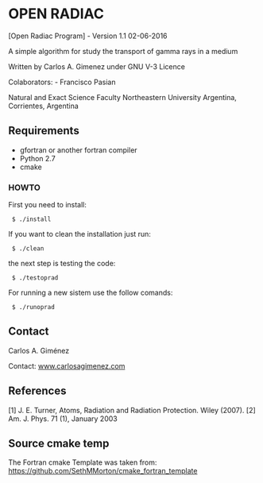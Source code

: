 # OPEN RADIAC #

[Open Radiac Program] - Version 1.1 02-06-2016

A simple algorithm for study the transport of gamma rays in a medium
   
Written by Carlos A. Gimenez under GNU V-3 Licence

Colaborators: 
     - Francisco Pasian

Natural and Exact Science Faculty Northeastern University
Argentina, Corrientes, Argentina

## Requirements ##

- gfortran or another fortran compiler
- Python 2.7
- cmake

### HOWTO ###

First you need to install:

     $ ./install

If you want to clean the installation just run:

     $ ./clean

the next step is testing the code:

     $ ./testoprad

For running a new sistem use the follow comands:

     $ ./runoprad

## Contact ##

Carlos A. Giménez

Contact: www.carlosagimenez.com

## References ##
 [1] J. E. Turner, Atoms, Radiation and Radiation Protection. Wiley (2007). 
 [2] Am. J. Phys. 71 (1), January 2003

## Source cmake temp ##

The Fortran cmake Template was taken from: https://github.com/SethMMorton/cmake_fortran_template
